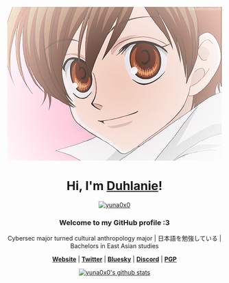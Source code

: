 <p align="center">
  <a href="https://yuna0x0.com">
    <img src="haruhi.gif" alt="Banner">
  </a>
</p>

<h1 align="center">Hi, I'm <a href="https://yuna0x0.com">Duhlanie</a>!</h1>
<p align="center">
  <a href="https://yuna0x0.com">
    <img src="https://yuna0x0.com/88x31.webp" alt="yuna0x0">
  </a>
</p>
<h3 align="center">Welcome to my GitHub profile :3</h3>

<p align="center">Cybersec major turned cultural anthropology major | 日本語を勉強している | Bachelors in East Asian studies </p>

<p align="center">
  <strong><a href="https://yuna0x0.com">Website</a></strong> |
  <strong><a href="https://x.com/yunaNULL">Twitter</a></strong> |
  <strong><a href="https://bsky.app/profile/yuna0x0.com">Bluesky</a></strong> |
  <strong><a href="https://discord.gg/nYXzaUS">Discord</a></strong> |
  <strong><a href="https://yuna0x0.com/yuna0x0.asc">PGP</a></strong>
</p>

<p align="center">
  <a href="https://github.com/yuna0x0"><img src="https://github-readme-stats.vercel.app/api?username=yuna0x0&hide_border=true&show_icons=true" alt="yuna0x0's github stats"></a>
</p>

<!--
**yuna0x0/yuna0x0** is a ✨ _special_ ✨ repository because its `README.md` (this file) appears on your GitHub profile.

Here are some ideas to get you started:

- 🔭 I’m currently working on ...
- 🌱 I’m currently learning ...
- 👯 I’m looking to collaborate on ...
- 🤔 I’m looking for help with ...
- 💬 Ask me about ...
- 📫 How to reach me: ...
- 😄 Pronouns: ...
- ⚡ Fun fact: ...
-->
